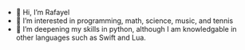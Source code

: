 - 👋 Hi, I’m Rafayel
- 👀 I’m interested in programming, math, science, music, and tennis
- 🌱 I’m deepening my skills in python, although I am knowledgable in other languages such as Swift and Lua.
<!---
- 💞️ I’m looking to collaborate with others on python projects
--->
<!---
- 📫 How to reach me 
--->
<!---
Rafayel08/Rafayel08 is a ✨ special ✨ repository because its `README.md` (this file) appears on your GitHub profile.
You can click the Preview link to take a look at your changes.
--->
